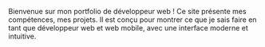 Bienvenue sur mon portfolio de développeur web ! Ce site présente mes compétences, mes projets. Il est conçu pour montrer ce que je sais faire en tant que développeur web et web mobile, avec une interface moderne et intuitive.

